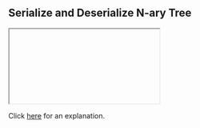 ##  Serialize and Deserialize N-ary Tree 

<iframe></iframe>

Click [here](Explanation.md) for an explanation.

